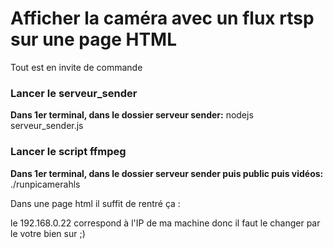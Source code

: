 # Afficher la caméra avec un flux rtsp sur une page HTML

 Tout est en invite de commande

### Lancer le serveur_sender 

**Dans 1er terminal, dans le dossier serveur sender:**
nodejs serveur_sender.js


### Lancer le script ffmpeg
**Dans 1er terminal, dans le dossier serveur sender puis public puis vidéos:**
./runpicamerahls

Dans une page html il suffit de rentré ça : 
 <video-js  autoplay controls ><source src="http://192.168.0.22:8000/streams/output.m3u8" /></video-js>

le 192.168.0.22 correspond à l'IP de ma machine donc il faut le changer par le votre bien sur ;)